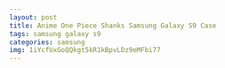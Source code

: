```yaml
---
layout: post
title: Anime One Piece Shanks Samsung Galaxy S9 Case
tags: samsung galaxy s9
categories: samsung
img: 1iYcfUxGoQQkgt5kR1kBpvLDz9eMFbi77
---
```

